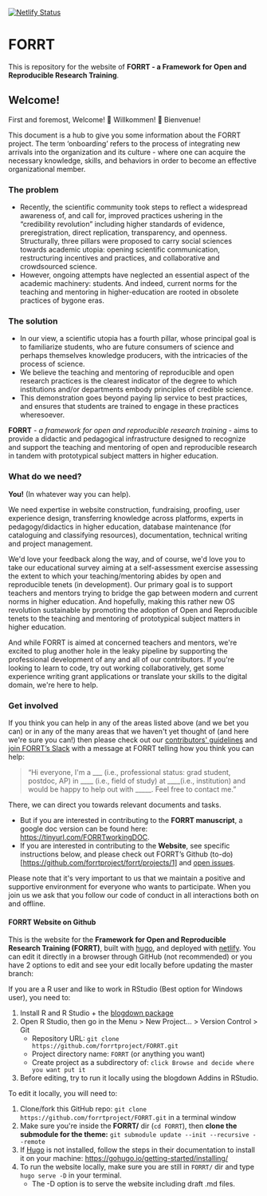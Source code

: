 [![Netlify Status](https://api.netlify.com/api/v1/badges/67303e41-faa8-4007-822d-dbcc84e6298f/deploy-status)](https://app.netlify.com/sites/priceless-boyd-4abbaf/deploys)

# FORRT

This is repository for the website of **FORRT - a Framework for Open and Reproducible Research Training**.

## Welcome!

First and foremost, Welcome! 🎉 Willkommen! 🎊 Bienvenue! 

This document is a hub to give you some information about the FORRT project. The term ‘onboarding’ refers to the process of integrating new arrivals into the organization and its culture - where one can acquire the necessary knowledge, skills, and behaviors in order to become an effective organizational member.

### The problem

* Recently, the scientific community took steps to reflect a widespread awareness of, and call for, improved practices ushering in the “credibility revolution” including higher standards of evidence, preregistration, direct replication, transparency, and openness.
Structurally, three pillars were proposed to carry social sciences towards academic utopia:  opening scientific communication, restructuring incentives and practices, and collaborative and crowdsourced science. 
* However, ongoing attempts have neglected an essential aspect of the academic machinery: students. And indeed, current norms for the teaching and mentoring in higher-education are rooted in obsolete practices of bygone eras.

### The solution

* In our view, a scientific utopia has a fourth pillar, whose principal goal is to familiarize students, who are future consumers of science and perhaps themselves knowledge producers, with the intricacies of the process of science. 
* We believe the teaching and mentoring of reproducible and open research practices is the clearest indicator of the degree to which institutions and/or departments embody principles of credible science.
* This demonstration goes beyond paying lip service to best practices, and ensures that students are trained to engage in these practices wheresoever.

**FORRT** - *a framework for open and reproducible research training* - aims to provide a didactic and pedagogical infrastructure designed to recognize and support the teaching and mentoring of open and reproducible research in tandem with prototypical subject matters in higher education.

### What do we need?

**You!** (In whatever way you can help).

We need expertise in website construction, fundraising, proofing, user experience design, transferring knowledge across platforms, experts in pedagogy/didactics in higher education, database maintenance (for cataloguing and classifying resources), documentation, technical writing and project management.

We'd love your feedback along the way, and of course, we'd love you to take our educational survey aiming at a self-assessment exercise assessing the extent to which your teaching/mentoring abides by open and reproducible tenets (in development).
Our primary goal is to support teachers and mentors trying to bridge the gap between modern and current norms in higher education. And hopefully, making this rather new OS revolution sustainable by promoting the adoption of Open and Reproducible tenets to the teaching and mentoring of prototypical subject matters in higher education.

And while FORRT is aimed at concerned teachers and mentors, we're excited to plug another hole in the leaky pipeline by supporting the professional development of any and all of our contributors. If you're looking to learn to code, try out working collaboratively, get some experience writing grant applications or translate your skills to the digital domain, we're here to help.

### Get involved

If you think you can help in any of the areas listed above (and we bet you can) or in any of the many areas that we haven't yet thought of (and here we're sure you can!) then please check out our [contributors' guidelines](https://docs.google.com/document/d/1Yd1LrAd96MCfr01wIubEGz4iO92_Qr_OY2qWrle3Vro/edit?usp=sharing) and [join FORRT’s Slack](https://join.slack.com/t/forrt/shared_invite/zt-alobr3z7-NOR0mTBfD1vKXn9qlOKqaQ) with a message at FORRT telling how you think you can help: 

> “Hi everyone, I'm a ___ (i.e., professional status: grad student, postdoc, AP) in ____ (i.e., field of study) at ____(i.e., institution) and would be happy to help out with _____. Feel free to contact me.” 
 
There, we can direct you towards relevant documents and tasks. 

- But if you are interested in contributing to the **FORRT manuscript**, a google doc version can be found here: https://tinyurl.com/FORRTworkingDOC. 
- If you are interested in contributing to the **Website**, see specific instructions below, and please check out FORRT’s Github (to-do)[https://github.com/forrtproject/forrt/projects/1] and [open issues](https://github.com/forrtproject/forrt). 

Please note that it's very important to us that we maintain a positive and supportive environment for everyone who wants to participate. When you join us we ask that you follow our code of conduct in all interactions both on and offline.

#### FORRT Website on Github

This is the website for the **Framework for Open and Reproducible Research Training (FORRT)**, built with [hugo](https://gohugo.io/), and deployed with [netlify](https://www.netlify.com/). You can edit it directly in a browser through GitHub (not recommended) or you have 2 options to edit and see your edit locally before updating the master branch:  

If you are a R user and like to work in RStudio (Best option for Windows user), you need to:
1. Install R and R Studio + the [blogdown package](https://bookdown.org/yihui/blogdown/)
2. Open R Studio, then go in the Menu > New Project... > Version Control > Git
    * Repository URL: `git clone https://github.com/forrtproject/FORRT.git`
    * Project directory name: `FORRT` (or anything you want)
    * Create project as a subdirectory of: `click Browse and decide where you want put it`
3. Before editing, try to run it locally using the blogdown Addins in RStudio.


To edit it locally, you will need to:
1. Clone/fork this GitHub repo: `git clone https://github.com/forrtproject/FORRT.git` in a terminal window 
2. Make sure you're inside the **FORRT/** dir (`cd FORRT`), then **clone the submodule for the theme:** `git submodule update --init --recursive --remote`
3. If [Hugo](https://gohugo.io/) is not installed, follow the steps in their documentation to install it on your machine: https://gohugo.io/getting-started/installing/
4. To run the website locally, make sure you are still in `FORRT/` dir and type `hugo serve -D` in your terminal.
   - The -D option is to serve the website including draft .md files.
